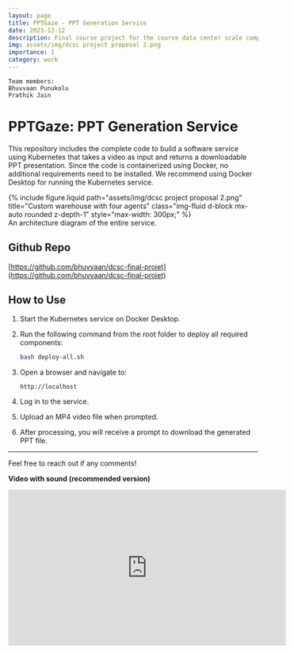 ```yaml
---
layout: page
title: PPTGaze - PPT Generation Service
date: 2023-12-12
description: Final course project for the course data center scale computing
img: assets/img/dcsc project proposal 2.png
importance: 1
category: work
---
```


    Team members:
    Bhuvvaan Punukolu
    Prathik Jain

# PPTGaze: PPT Generation Service

This repository includes the complete code to build a software service using Kubernetes that takes a video as input and returns a downloadable PPT presentation. Since the code is containerized using Docker, no additional requirements need to be installed. We recommend using Docker Desktop for running the Kubernetes service.

<div class="row justify-content-center">
  <div class="col-auto text-center">
    <!-- The inline style below limits the figure to 300px wide -->
    {% include figure.liquid 
      path="assets/img/dcsc project proposal 2.png" 
      title="Custom warehouse with four agents"
      class="img-fluid d-block mx-auto rounded z-depth-1" 
      style="max-width: 300px;"
    %}
  </div>
</div>
<div class="caption text-center">
   An architecture diagram of the entire service.
</div>

## Github Repo

[https://github.com/bhuvvaan/dcsc-final-projet](https://github.com/bhuvvaan/dcsc-final-projet)

## How to Use

1. Start the Kubernetes service on Docker Desktop.
2. Run the following command from the root folder to deploy all required components:

   ```bash
   bash deploy-all.sh
   ```

3. Open a browser and navigate to:

   ```
   http://localhost
   ```

4. Log in to the service.
5. Upload an MP4 video file when prompted.
6. After processing, you will receive a prompt to download the generated PPT file.

---

Feel free to reach out if any comments!

**Video with sound (recommended version)**

<div class="video-container">
   <iframe width="560" height="315" src="https://www.youtube.com/embed/hMuxLK65RBs?si=7jwvluxUQlenVFN9" title="YouTube video player" frameborder="0" allow="accelerometer; autoplay; clipboard-write; encrypted-media; gyroscope; picture-in-picture; web-share" referrerpolicy="strict-origin-when-cross-origin" allowfullscreen></iframe>
</div>
<br />

<br /><br />
